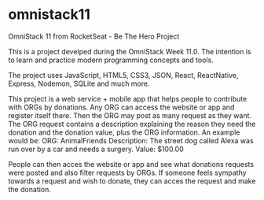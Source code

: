 # omnistack11
OmniStack 11 from RocketSeat - Be The Hero Project

This is a project develped during the OmniStack Week 11.0. The intention is to learn and practice modern programming concepts and tools.

The project uses JavaScript, HTML5, CSS3, JSON, React, ReactNative, Express, Nodemon, SQLite and much more. 

This project is a web service + mobile app that helps people to contribute with ORGs by donations. 
Any ORG can access the website or app and register itself there. Then the ORG may post as many request as they want.
The ORG request contains a description explaining the reason they need the donation and the donation value, plus the ORG information.
An example would be: 
ORG: AnimalFriends
Description: The street dog called Alexa was run over by a car and needs a surgery. 
Value: $100.00

People can then acces the website or app and see what donations requests were posted and also filter requests by ORGs. 
If someone feels sympathy towards a request and wish to donate, they can acces the request and make the donation. 
